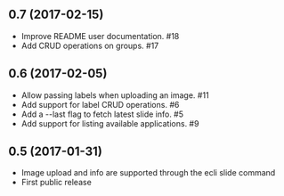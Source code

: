 ## 0.7 (2017-02-15)

- Improve README user documentation. #18
- Add CRUD operations on groups. #17

## 0.6 (2017-02-05)

- Allow passing labels when uploading an image. #11
- Add support for label CRUD operations. #6
- Add a --last flag to fetch latest slide info. #5
- Add support for listing available applications. #9

## 0.5 (2017-01-31)

- Image upload and info are supported through the ecli slide command
- First public release
